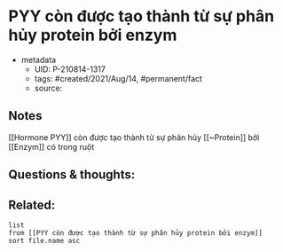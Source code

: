 # PYY còn được tạo thành từ sự phân hủy protein bởi enzym

- metadata
	- UID: P-210814-1317
	- tags: #created/2021/Aug/14, #permanent/fact 
	- source: 

## Notes
[[Hormone PYY]] còn được tạo thành từ sự phân hủy [[~Protein]] bởi [[Enzym]] có trong ruột

## Questions & thoughts:

## Related:
```dataview
list
from [[PYY còn được tạo thành từ sự phân hủy protein bởi enzym]]
sort file.name asc
```
